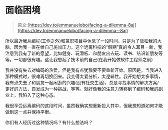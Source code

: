 # 面临困境

> 原文:[https://dev.to/emmanuelobo/facing-a-dilemma-8aj](https://dev.to/emmanuelobo/facing-a-dilemma--8aj)

所以最近我从编程(工作之外)和兼职项目中休息了一段时间，只是为了放松我的大脑，因为我一直在给自己施加压力。这个远离科技的“假期”真的令人耳目一新，我注意到我有了新的愿望，比如健身、玩滑板、和朋友出去玩、读书、结识新朋友等等。一切都很有趣。这让我想起了技术前的自己(在我开始做软件工程师之前)

我并没有失去对编码的热爱，但是我有点犹豫要不要重新开始。原因是，当我进入那种模式时，很难再切换回来。我变得太爱分析，太逻辑性。我开始想太多事情，我有点失去了和朋友一起闲逛的兴趣(没有社交生活)，总是寻找事情的解决方案/更好的方法，自发成为一种挑战，等等。就好像我的注意力转移到了编码和我的副业上，我陷入了这种心态。

我很享受远离编码的这段时间，虽然我确实想重新投入其中，但我想知道如何才能做到这一点并保持平衡。

你们有人经历过这种情况吗？有什么想法吗？